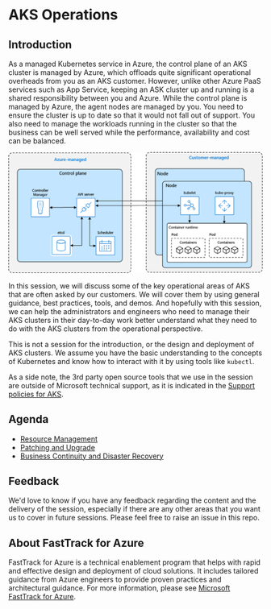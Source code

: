 # AKS Operations

## Introduction

As a managed Kubernetes service in Azure, the control plane of an AKS cluster is managed by Azure, which offloads quite significant operational overheads from you as an AKS customer. However, unlike other Azure PaaS services such as App Service, keeping an ASK cluster up and running is a shared responsibility between you and Azure. While the control plane is managed by Azure, the agent nodes are managed by you. You need to ensure the cluster is up to date so that it would not fall out of support. You also need to manage the workloads running in the cluster so that the business can be well served while the performance, availability and cost can be balanced.

![Shared responsibility](./assets/shared-responsibility.png)

In this session, we will discuss some of the key operational areas of AKS that are often asked by our customers. We will cover them by using general guidance, best practices, tools, and demos. And hopefully with this session, we can help the administrators and engineers who need to manage their AKS clusters in their day-to-day work better understand what they need to do with the AKS clusters from the operational perspective.

This is not a session for the introduction, or the design and deployment of AKS clusters. We assume you have the basic understanding to the concepts of Kubernetes and know how to interact with it by using tools like `kubectl`.

As a side note, the 3rd party open source tools that we use in the session are outside of Microsoft technical support, as it is indicated in the [Support policies for AKS](https://docs.microsoft.com/azure/aks/support-policies).

## Agenda

- [Resource Management](./articles/resource-management.md)
- [Patching and Upgrade](./articles/patching-upgrade.md)
- [Business Continuity and Disaster Recovery](./articles/bcdr.md)

## Feedback

We'd love to know if you have any feedback regarding the content and the delivery of the session, especially if there are any other areas that you want us to cover in future sessions. Please feel free to raise an issue in this repo.

## About FastTrack for Azure

FastTrack for Azure is a technical enablement program that helps with rapid and effective design and deployment of cloud solutions. It includes tailored guidance from Azure engineers to provide proven practices and architectural guidance. For more information, please see [Microsoft FastTrack for Azure](https://azure.microsoft.com/programs/azure-fasttrack/).
